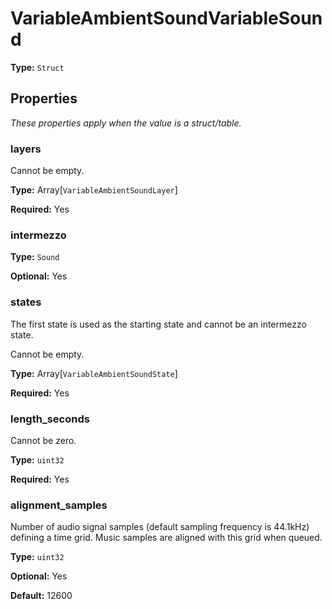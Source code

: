 # VariableAmbientSoundVariableSound

**Type:** `Struct`

## Properties

*These properties apply when the value is a struct/table.*

### layers

Cannot be empty.

**Type:** Array[`VariableAmbientSoundLayer`]

**Required:** Yes

### intermezzo

**Type:** `Sound`

**Optional:** Yes

### states

The first state is used as the starting state and cannot be an intermezzo state.

Cannot be empty.

**Type:** Array[`VariableAmbientSoundState`]

**Required:** Yes

### length_seconds

Cannot be zero.

**Type:** `uint32`

**Required:** Yes

### alignment_samples

Number of audio signal samples (default sampling frequency is 44.1kHz) defining a time grid. Music samples are aligned with this grid when queued.

**Type:** `uint32`

**Optional:** Yes

**Default:** 12600

